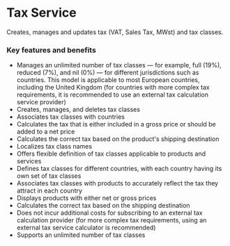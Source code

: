 # Tax Service

Creates, manages and updates tax (VAT, Sales Tax, MWst) and tax classes.

### Key features and benefits
* Manages an unlimited number of tax classes — for example, full (19%), reduced (7%), and nil (0%) — for different jurisdictions such as countries. This model is applicable to most European countries, including the United Kingdom (for countries with more complex tax requirements, it is recommended to use an external tax calculation service provider)  
* Creates, manages, and deletes tax classes  
* Associates tax classes with countries  
* Calculates the tax that is either included in a gross price or should be added to a net price  
* Calculates the correct tax based on the product's shipping destination  
* Localizes tax class names  
* Offers flexible definition of tax classes applicable to products and services  
* Defines tax classes for different countries, with each country having its own set of tax classes  
* Associates tax classes with products to accurately reflect the tax they attract in each country  
* Displays products with either net or gross prices  
* Calculates the correct tax based on the shipping destination  
* Does not incur additional costs for subscribing to an external tax calculation provider (for more complex tax requirements, using an external tax service calculator is recommended)  
* Supports an unlimited number of tax classes  
